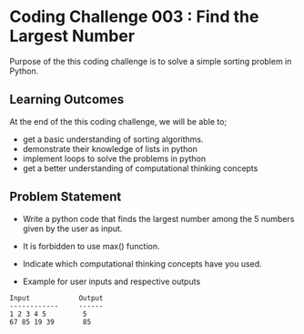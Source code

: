 # Coding Challenge 003 : Find the Largest Number

Purpose of the this coding challenge is to solve a simple sorting problem in Python.

## Learning Outcomes

At the end of the this coding challenge, we will be able to;

- get a basic understanding of sorting algorithms.
- demonstrate their knowledge of lists in python
- implement loops to solve the problems in python
- get a better understanding of computational thinking concepts

## Problem Statement
  
- Write a python code that finds the largest number among the 5 numbers given by the user as input.

- It is forbidden to use max() function.  

- Indicate which computational thinking concepts have you used.

- Example for user inputs and respective outputs

```text
Input            Output
------------     ------
1 2 3 4 5         5
67 85 19 39       85
```


